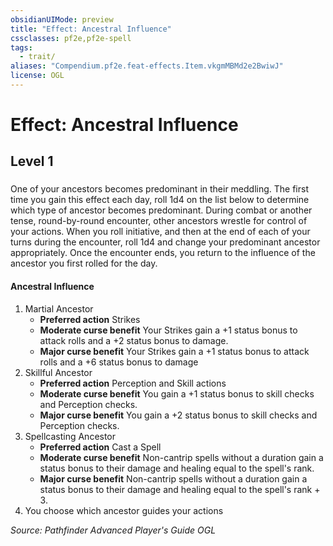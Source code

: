 ```yaml
---
obsidianUIMode: preview
title: "Effect: Ancestral Influence"
cssclasses: pf2e,pf2e-spell
tags:
  - trait/
aliases: "Compendium.pf2e.feat-effects.Item.vkgmMBMd2e2BwiwJ"
license: OGL
---
```

# Effect: Ancestral Influence
## Level 1
### 






One of your ancestors becomes predominant in their meddling. The first time you gain this effect each day, roll 1d4 on the list below to determine which type of ancestor becomes predominant. During combat or another tense, round-by-round encounter, other ancestors wrestle for control of your actions. When you roll initiative, and then at the end of each of your turns during the encounter, roll 1d4 and change your predominant ancestor appropriately. Once the encounter ends, you return to the influence of the ancestor you first rolled for the day.

#### Ancestral Influence

1.  Martial Ancestor
    *   **Preferred action** Strikes
    *   **Moderate curse benefit** Your Strikes gain a +1 status bonus to attack rolls and a +2 status bonus to damage.
    *   **Major curse benefit** Your Strikes gain a +1 status bonus to attack rolls and a +6 status bonus to damage
2.  Skillful Ancestor
    *   **Preferred action** Perception and Skill actions
    *   **Moderate curse benefit** You gain a +1 status bonus to skill checks and Perception checks.
    *   **Major curse benefit** You gain a +2 status bonus to skill checks and Perception checks.
3.  Spellcasting Ancestor
    *   **Preferred action** Cast a Spell
    *   **Moderate curse benefit** Non-cantrip spells without a duration gain a status bonus to their damage and healing equal to the spell's rank.
    *   **Major curse benefit** Non-cantrip spells without a duration gain a status bonus to their damage and healing equal to the spell's rank + 3.
4.  You choose which ancestor guides your actions

*Source: Pathfinder Advanced Player's Guide*
*OGL*